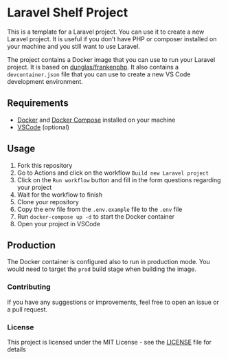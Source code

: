 # Laravel Shelf Project

This is a template for a Laravel project. You can use it to create a new Laravel project. It is useful if you don't have PHP or composer installed on your machine and you still want to use Laravel.

The project contains a Docker image that you can use to run your Laravel project. It is based on [dunglas/frankenphp](https://github.com/dunglas/frankenphp). It also contains a `devcontainer.json` file that you can use to create a new VS Code development environment.

## Requirements
- [Docker](https://www.docker.com/) and [Docker Compose](https://docs.docker.com/compose/) installed on your machine
- [VSCode](https://code.visualstudio.com/) (optional)

## Usage

1. Fork this repository
2. Go to Actions and click on the workflow `Build new Laravel project`
3. Click on the `Run workflow` button and fill in the form questions regarding your project
4. Wait for the workflow to finish
5. Clone your repository
6. Copy the env file from the `.env.example` file to the `.env` file
6. Run `docker-compose up -d` to start the Docker container
7. Open your project in VSCode

##  Production

The Docker container is configured also to run in production mode. You would need to target the `prod` build stage when building the image.

### Contributing

If you have any suggestions or improvements, feel free to open an issue or a pull request.

### License

This project is licensed under the MIT License - see the [LICENSE](LICENSE) file for details
